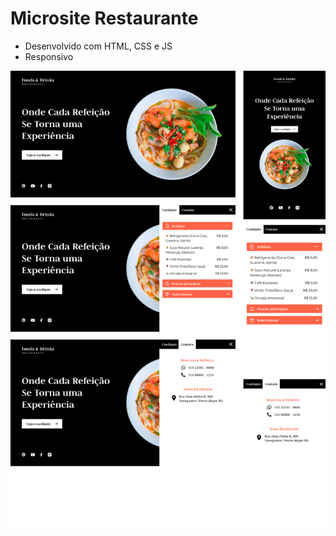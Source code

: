 # Microsite Restaurante
- Desenvolvido com HTML, CSS e JS
- Responsivo
  
![](https://raw.githubusercontent.com/JosueMenddes/microsite-restaurante/refs/heads/main/preview.png)
